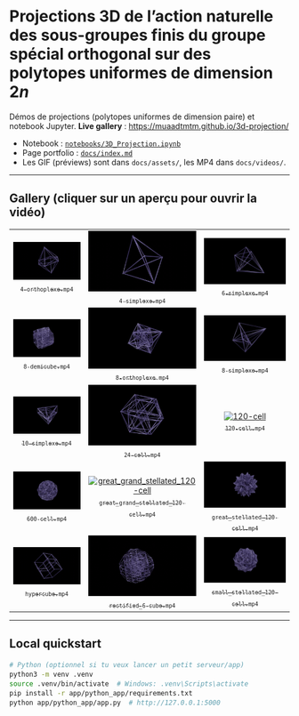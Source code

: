 # Projections 3D de l’action naturelle des sous-groupes finis du groupe spécial orthogonal sur des polytopes uniformes de dimension $2n$

Démos de projections (polytopes uniformes de dimension paire) et notebook Jupyter.
**Live gallery** : https://muaadtmtm.github.io/3d-projection/

- Notebook : [`notebooks/3D_Projection.ipynb`](notebooks/3D_Projection.ipynb)
- Page portfolio : [`docs/index.md`](docs/index.md)
- Les GIF (préviews) sont dans `docs/assets/`, les MP4 dans `docs/videos/`.

---

## Gallery (cliquer sur un aperçu pour ouvrir la vidéo)

<table>
<tr>
<td align="center">
  <a href="https://muaadtmtm.github.io/3d-projection/videos/4-orthoplexe.mp4">
    <img src="docs/assets/4-orthoplexe.gif" width="220" alt="4-orthoplexe"/>
    <br/><sub><code>4-orthoplexe.mp4</code></sub>
  </a>
</td>
<td align="center">
  <a href="https://muaadtmtm.github.io/3d-projection/videos/4-simplexe.mp4">
    <img src="docs/assets/4-simplexe.gif" width="220" alt="4-simplexe"/>
    <br/><sub><code>4-simplexe.mp4</code></sub>
  </a>
</td>
<td align="center">
  <a href="https://muaadtmtm.github.io/3d-projection/videos/6-simplexe.mp4">
    <img src="docs/assets/6-simplexe.gif" width="220" alt="6-simplexe"/>
    <br/><sub><code>6-simplexe.mp4</code></sub>
  </a>
</td>
</tr>

<tr>
<td align="center">
  <a href="https://muaadtmtm.github.io/3d-projection/videos/8-demicube.mp4">
    <img src="docs/assets/8-demicube.gif" width="220" alt="8-demicube"/>
    <br/><sub><code>8-demicube.mp4</code></sub>
  </a>
</td>
<td align="center">
  <a href="https://muaadtmtm.github.io/3d-projection/videos/8-orthoplexe.mp4">
    <img src="docs/assets/8-orthoplexe.gif" width="220" alt="8-orthoplexe"/>
    <br/><sub><code>8-orthoplexe.mp4</code></sub>
  </a>
</td>
<td align="center">
  <a href="https://muaadtmtm.github.io/3d-projection/videos/8-simplexe.mp4">
    <img src="docs/assets/8-simplexe.gif" width="220" alt="8-simplexe"/>
    <br/><sub><code>8-simplexe.mp4</code></sub>
  </a>
</td>
</tr>

<tr>
<td align="center">
  <a href="https://muaadtmtm.github.io/3d-projection/videos/10-simplexe.mp4">
    <img src="docs/assets/10-simplexe.gif" width="220" alt="10-simplexe"/>
    <br/><sub><code>10-simplexe.mp4</code></sub>
  </a>
</td>
<td align="center">
  <a href="https://muaadtmtm.github.io/3d-projection/videos/24-cell.mp4">
    <img src="docs/assets/24-cell.gif" width="220" alt="24-cell"/>
    <br/><sub><code>24-cell.mp4</code></sub>
  </a>
</td>
<td align="center">
  <a href="https://muaadtmtm.github.io/3d-projection/videos/120-cell.mp4">
    <img src="docs/assets/120-cell.gif" width="220" alt="120-cell"/>
    <br/><sub><code>120-cell.mp4</code></sub>
  </a>
</td>
</tr>

<tr>
<td align="center">
  <a href="https://muaadtmtm.github.io/3d-projection/videos/600-cell.mp4">
    <img src="docs/assets/600-cell.gif" width="220" alt="600-cell"/>
    <br/><sub><code>600-cell.mp4</code></sub>
  </a>
</td>
<td align="center">
  <a href="https://muaadtmtm.github.io/3d-projection/videos/great_grand_stellated_120-cell.mp4">
    <img src="docs/assets/great_grand_stellated_120-cell.gif" width="220" alt="great_grand_stellated_120-cell"/>
    <br/><sub><code>great_grand_stellated_120-cell.mp4</code></sub>
  </a>
</td>
<td align="center">
  <a href="https://muaadtmtm.github.io/3d-projection/videos/great_stellated_120-cell.mp4">
    <img src="docs/assets/great_stellated_120-cell.gif" width="220" alt="great_stellated_120-cell"/>
    <br/><sub><code>great_stellated_120-cell.mp4</code></sub>
  </a>
</td>
</tr>

<tr>
<td align="center">
  <a href="https://muaadtmtm.github.io/3d-projection/videos/hypercube.mp4">
    <img src="docs/assets/hypercube.gif" width="220" alt="hypercube"/>
    <br/><sub><code>hypercube.mp4</code></sub>
  </a>
</td>
<td align="center">
  <a href="https://muaadtmtm.github.io/3d-projection/videos/rectified_6-cube.mp4">
    <img src="docs/assets/rectified_6-cube.gif" width="220" alt="rectified_6-cube"/>
    <br/><sub><code>rectified_6-cube.mp4</code></sub>
  </a>
</td>
<td align="center">
  <a href="https://muaadtmtm.github.io/3d-projection/videos/small_stellated_120-cell.mp4">
    <img src="docs/assets/small_stellated_120-cell.gif" width="220" alt="small_stellated_120-cell"/>
    <br/><sub><code>small_stellated_120-cell.mp4</code></sub>
  </a>
</td>
</tr>
</table>

---

## Local quickstart

```bash
# Python (optionnel si tu veux lancer un petit serveur/app)
python3 -m venv .venv
source .venv/bin/activate  # Windows: .venv\Scripts\activate
pip install -r app/python_app/requirements.txt
python app/python_app/app.py  # http://127.0.0.1:5000
